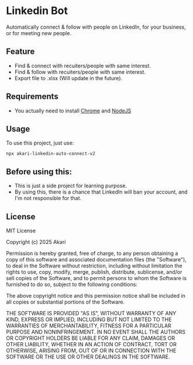 # Linkedin Bot
Automatically connect & follow with people on LinkedIn, for your business, or for meeting new people.

## Feature
- Find & connect with recuiters/people with same interest.
- Find & follow with recuiters/people with same interest.
- Export file to .xlsx (Will update in the future).

## Requirements
- You actually need to install [Chrome](https://www.google.com/chrome/) and [NodeJS](https://nodejs.org/en)

## Usage
To use this project, just use:
```
npx akari-linkedin-auto-connect-v2
```

## Before using this:
 - This is just a side project for learning purpose.
 - By using this, there is a chance that LinkedIn will ban your account, and I'm not responsible for that.

## License
MIT License

Copyright (c) 2025 Akari

Permission is hereby granted, free of charge, to any person obtaining a copy
of this software and associated documentation files (the "Software"), to deal
in the Software without restriction, including without limitation the rights
to use, copy, modify, merge, publish, distribute, sublicense, and/or sell
copies of the Software, and to permit persons to whom the Software is
furnished to do so, subject to the following conditions:

The above copyright notice and this permission notice shall be included in all
copies or substantial portions of the Software.

THE SOFTWARE IS PROVIDED "AS IS", WITHOUT WARRANTY OF ANY KIND, EXPRESS OR
IMPLIED, INCLUDING BUT NOT LIMITED TO THE WARRANTIES OF MERCHANTABILITY,
FITNESS FOR A PARTICULAR PURPOSE AND NONINFRINGEMENT. IN NO EVENT SHALL THE
AUTHORS OR COPYRIGHT HOLDERS BE LIABLE FOR ANY CLAIM, DAMAGES OR OTHER
LIABILITY, WHETHER IN AN ACTION OF CONTRACT, TORT OR OTHERWISE, ARISING FROM,
OUT OF OR IN CONNECTION WITH THE SOFTWARE OR THE USE OR OTHER DEALINGS IN THE
SOFTWARE. 